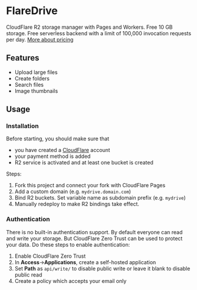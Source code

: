 # FlareDrive

CloudFlare R2 storage manager with Pages and Workers. Free 10 GB storage. Free serverless backend with a limit of 100,000 invocation requests per day. [More about pricing](https://developers.cloudflare.com/r2/platform/pricing/)

## Features

* Upload large files
* Create folders
* Search files
* Image thumbnails

## Usage

### Installation

Before starting, you should make sure that

- you have created a [CloudFlare](https://dash.cloudflare.com/) account
- your payment method is added
- R2 service is activated and at least one bucket is created

Steps:

1. Fork this project and connect your fork with CloudFlare Pages
2. Add a custom domain (e.g. `mydrive.domain.com`)
3. Bind R2 buckets. Set variable name as subdomain prefix (e.g. `mydrive`)
4. Manually redeploy to make R2 bindings take effect.

### Authentication

There is no built-in authentication support. By default everyone can read and write your storage. But CloudFlare Zero Trust can be used to protect your data. Do these steps to enable authentication:

1. Enable CloudFlare Zero Trust
2. In **Access**->**Applications**, create a self-hosted application
3. Set **Path** as `api/write/` to disable public write or leave it blank to disable public read
4. Create a policy which accepts your email only
